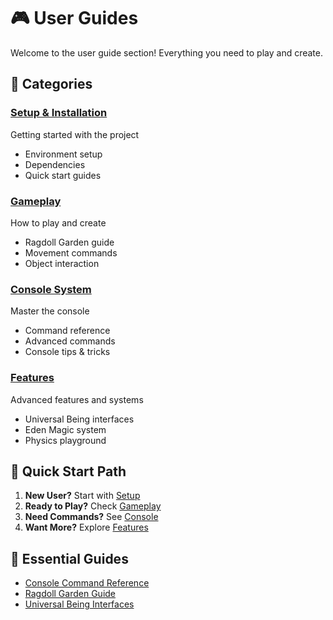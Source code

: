 # 🎮 User Guides

Welcome to the user guide section! Everything you need to play and create.

## 📁 Categories

### [Setup & Installation](setup/)
Getting started with the project
- Environment setup
- Dependencies
- Quick start guides

### [Gameplay](gameplay/)
How to play and create
- Ragdoll Garden guide
- Movement commands
- Object interaction

### [Console System](console/)
Master the console
- Command reference
- Advanced commands
- Console tips & tricks

### [Features](features/)
Advanced features and systems
- Universal Being interfaces
- Eden Magic system
- Physics playground

## 🚀 Quick Start Path

1. **New User?** Start with [Setup](setup/)
2. **Ready to Play?** Check [Gameplay](gameplay/)
3. **Need Commands?** See [Console](console/)
4. **Want More?** Explore [Features](features/)

## 🌟 Essential Guides

- [Console Command Reference](console/COMMAND_MASTER_REFERENCE.md)
- [Ragdoll Garden Guide](gameplay/RAGDOLL_GARDEN_GUIDE.md)
- [Universal Being Interfaces](features/UNIVERSAL_BEING_INTERFACE_GUIDE.md)